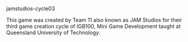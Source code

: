 jamstudios-cycle03

This game was created by Team 11 also known as JAM Studios for their third game creation cycle of IGB100, Mini Game Development taught at Queensland University of Technology.
